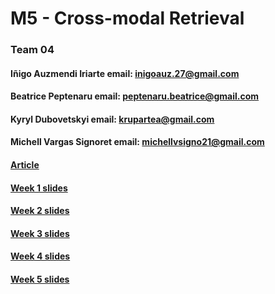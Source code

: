 # M5 - Cross-modal Retrieval
### Team 04
#### Iñigo Auzmendi Iriarte	email: inigoauz.27@gmail.com		
#### Beatrice Peptenaru email: peptenaru.beatrice@gmail.com
#### Kyryl Dubovetskyi    email: krupartea@gmail.com
#### Michell Vargas Signoret	email: michellvsigno21@gmail.com

#### [Article](https://es.overleaf.com/read/kthmsbytywtz)
#### [Week 1 slides](https://docs.google.com/presentation/d/1ZaabsSSSNnI0wGd8IBkbaUryjoNbt9vyXrmVjyZUQnk/edit?usp=sharing)
#### [Week 2 slides](https://docs.google.com/presentation/d/1uvurvNwzEVRzMGmrRjYBq9pfrsu4xKckqO1a9aWnKb4/edit?usp=sharing)
#### [Week 3 slides](https://docs.google.com/presentation/d/1YZMrKgpFDJl6wxx11vqdwnG68etr-Td4McNIUImzSyU/edit?usp=sharing)
#### [Week 4 slides](https://docs.google.com/presentation/d/1ZaabsSSSNnI0wGd8IBkbaUryjoNbt9vyXrmVjyZUQnk/edit?usp=sharing)
#### [Week 5 slides](https://docs.google.com/presentation/d/1ZaabsSSSNnI0wGd8IBkbaUryjoNbt9vyXrmVjyZUQnk/edit?usp=sharing)
